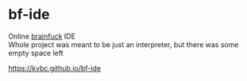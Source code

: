 # bf-ide
Online [brainfuck](https://en.wikipedia.org/wiki/Brainfuck) IDE \
Whole project was meant to be just an interpreter, but there was some empty space left

https://kvbc.github.io/bf-ide
